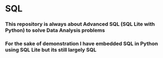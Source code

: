 # SQL
### This repository is always about Advanced SQL (SQL Lite with Python) to solve Data Analysis problems
### For the sake of demonstration I have embedded SQL in Python using SQL Lite but its still largely SQL 
